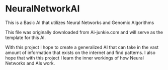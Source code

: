 # NeuralNetworkAI
This is a Basic AI that utilizes Neural Networks and Genomic Algorithms 

This file was originally downloaded from Ai-junkie.com and will serve as the template for this AI.

With this project I hope to create a generalized AI that can take in the vast amount of information that exists on the internet and find patterns.
I also hope that with this project I learn the inner workings of how Neural Networks and AIs work.
